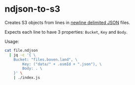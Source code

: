 # ndjson-to-s3

Creates S3 objects from lines in [newline delimited JSON](http://ndjson.org/) files.

Expects each line to have 3 properties: `Bucket`, `Key` and `Body`.

Usage:

```bash
cat file.ndjson
  | jq -c '{ \
    Bucket: "files.boven.land", \
		Key: ("data/" + .osmId + ".json"), \
		Body: . \
	}' \
	| ./index.js
